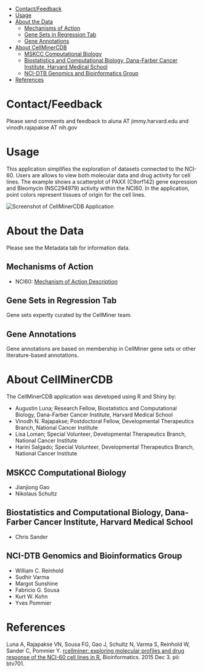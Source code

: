 <!-- TOC depthFrom:1 depthTo:6 withLinks:1 updateOnSave:1 orderedList:0 -->

- [Contact/Feedback](#contactfeedback)
- [Usage](#usage)
- [About the Data](#about-the-data)
	- [Mechanisms of Action](#mechanisms-of-action)
	- [Gene Sets in Regression Tab](#gene-sets-in-regression-tab)
	- [Gene Annotations](#gene-annotations)
- [About CellMinerCDB](#about-cellminercdb)
	- [MSKCC Computational Biology](#mskcc-computational-biology)
	- [Biostatistics and Computational Biology, Dana-Farber Cancer Institute, Harvard Medical School](#biostatistics-and-computational-biology-dana-farber-cancer-institute-harvard-medical-school)
	- [NCI-DTB Genomics and Bioinformatics Group](#nci-dtb-genomics-and-bioinformatics-group)
- [References](#references)

<!-- /TOC -->

# Contact/Feedback

Please send comments and feedback to aluna AT jimmy.harvard.edu and vinodh.rajapakse AT nih.gov

# Usage
This application simplifies the exploration of datasets connected to the NCI-60. Users are allows to view both molecular data and drug activity for cell lines. The example shows a scatterplot of PAXX (C9orf142) gene expression and Bleomycin (NSC294979) activity within the NCI60. In the application, point colors represent tissues of origin for the cell lines.

![Screenshot of CellMinerCDB Application](files/rcellminer_screenshot_anno.png)

# About the Data

Please see the Metadata tab for information data.

## Mechanisms of Action

* NCI60: [Mechanism of Action Description](https://raw.githubusercontent.com/cannin/rcellminer/devel/inst/extdata/Drug_MOA_Key.txt)

## Gene Sets in Regression Tab

Gene sets expertly curated by the CellMiner team.

## Gene Annotations

Gene annotations are based on membership in CellMiner gene sets or other literature-based annotations.

# About CellMinerCDB
The CellMinerCDB application was developed using R and Shiny by:

* Augustin Luna; Research Fellow, Biostatistics and Computational Biology, Dana-Farber Cancer Institute, Harvard Medical School
* Vinodh N. Rajapakse; Postdoctoral Fellow, Developmental Therapeutics Branch, National Cancer Institute
* Lisa Loman; Special Volunteer, Developmental Therapeutics Branch, National Cancer Institute
* Harini Salgado; Special Volunteer, Developmental Therapeutics Branch, National Cancer Institute

## MSKCC Computational Biology
* Jianjiong Gao
* Nikolaus Schultz

## Biostatistics and Computational Biology, Dana-Farber Cancer Institute, Harvard Medical School
* Chris Sander

## NCI-DTB Genomics and Bioinformatics Group
* William C. Reinhold
* Sudhir Varma
* Margot Sunshine
* Fabricio G. Sousa
* Kurt W. Kohn
* Yves Pommier

# References
Luna A, Rajapakse VN, Sousa FG, Gao J, Schultz N, Varma S, Reinhold W, Sander C, Pommier Y. [rcellminer: exploring molecular profiles and drug response of the NCI-60 cell lines in R.](https://www.ncbi.nlm.nih.gov/pubmed/26635141) Bioinformatics. 2015 Dec 3. pii: btv701.
